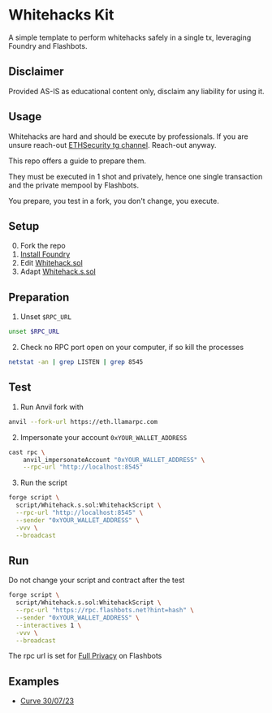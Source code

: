 # Whitehacks Kit

A simple template to perform whitehacks safely in a single tx, leveraging Foundry and Flashbots.

## Disclaimer

Provided AS-IS as educational content only, disclaim any liability for using it.

## Usage

Whitehacks are hard and should be execute by professionals. If you are unsure reach-out [ETHSecurity tg channel](https://t.me/ETHSecurity). Reach-out anyway.

This repo offers a guide to prepare them.

They must be executed in 1 shot and privately, hence one single transaction and the private mempool by Flashbots.

You prepare, you test in a fork, you don't change, you execute.

## Setup

0. Fork the repo
1. [Install Foundry](https://book.getfoundry.sh/getting-started/installation)
2. Edit [Whitehack.sol](./src/Whitehack.sol)
3. Adapt [Whitehack.s.sol](./script/Whitehack.s.sol) 

## Preparation

1. Unset `$RPC_URL`

```zsh
unset $RPC_URL
```

2. Check no RPC port open on your computer, if so kill the processes

```zsh
netstat -an | grep LISTEN | grep 8545
```

## Test

1. Run Anvil fork with 

```zsh
anvil --fork-url https://eth.llamarpc.com
```

2. Impersonate your account `0xYOUR_WALLET_ADDRESS` 

```zsh
cast rpc \
    anvil_impersonateAccount "0xYOUR_WALLET_ADDRESS" \
    --rpc-url "http://localhost:8545"
```

3. Run the script

```zsh
forge script \
  script/Whitehack.s.sol:WhitehackScript \
  --rpc-url "http://localhost:8545" \
  --sender "0xYOUR_WALLET_ADDRESS" \
  -vvv \
  --broadcast
```

## Run

Do not change your script and contract after the test

```zsh
forge script \
  script/Whitehack.s.sol:WhitehackScript \
  --rpc-url "https://rpc.flashbots.net?hint=hash" \
  --sender "0xYOUR_WALLET_ADDRESS" \
  --interactives 1 \
  -vvv \
  --broadcast
```

The rpc url is set for [Full Privacy](https://docs.flashbots.net/flashbots-protect/rpc/mev-share#full-privacy) on Flashbots

## Examples

- [Curve 30/07/23](https://github.com/emilianobonassi/curve-whitehack-example)
